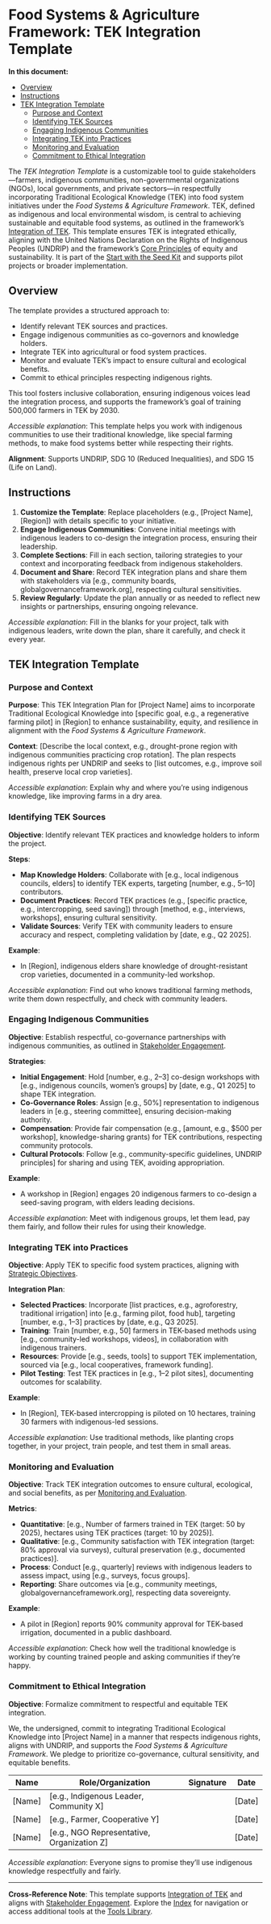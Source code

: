 

# Food Systems & Agriculture Framework: TEK Integration Template

**In this document:**
- [Overview](#overview)
- [Instructions](#instructions)
- [TEK Integration Template](#tek-integration-template)
  - [Purpose and Context](#purpose-and-context)
  - [Identifying TEK Sources](#identifying-tek-sources)
  - [Engaging Indigenous Communities](#engaging-indigenous-communities)
  - [Integrating TEK into Practices](#integrating-tek-into-practices)
  - [Monitoring and Evaluation](#monitoring-and-evaluation)
  - [Commitment to Ethical Integration](#commitment-to-ethical-integration)

The *TEK Integration Template* is a customizable tool to guide stakeholders—farmers, indigenous communities, non-governmental organizations (NGOs), local governments, and private sectors—in respectfully incorporating Traditional Ecological Knowledge (TEK) into food system initiatives under the *Food Systems & Agriculture Framework*. TEK, defined as indigenous and local environmental wisdom, is central to achieving sustainable and equitable food systems, as outlined in the framework’s [Integration of TEK](/frameworks/docs/implementation/food-systems#08-implementation-mechanisms). This template ensures TEK is integrated ethically, aligning with the United Nations Declaration on the Rights of Indigenous Peoples (UNDRIP) and the framework’s [Core Principles](/frameworks/docs/implementation/food-systems#06-core-principles) of equity and sustainability. It is part of the [Start with the Seed Kit](/frameworks/tools/food-systems/seed-kit-en.zip) and supports pilot projects or broader implementation.

## Overview
The template provides a structured approach to:
- Identify relevant TEK sources and practices.
- Engage indigenous communities as co-governors and knowledge holders.
- Integrate TEK into agricultural or food system practices.
- Monitor and evaluate TEK’s impact to ensure cultural and ecological benefits.
- Commit to ethical principles respecting indigenous rights.

This tool fosters inclusive collaboration, ensuring indigenous voices lead the integration process, and supports the framework’s goal of training 500,000 farmers in TEK by 2030.

*Accessible explanation*: This template helps you work with indigenous communities to use their traditional knowledge, like special farming methods, to make food systems better while respecting their rights.

**Alignment**: Supports UNDRIP, SDG 10 (Reduced Inequalities), and SDG 15 (Life on Land).

## Instructions
1. **Customize the Template**: Replace placeholders (e.g., [Project Name], [Region]) with details specific to your initiative.
2. **Engage Indigenous Communities**: Convene initial meetings with indigenous leaders to co-design the integration process, ensuring their leadership.
3. **Complete Sections**: Fill in each section, tailoring strategies to your context and incorporating feedback from indigenous stakeholders.
4. **Document and Share**: Record TEK integration plans and share them with stakeholders via [e.g., community boards, globalgovernanceframework.org], respecting cultural sensitivities.
5. **Review Regularly**: Update the plan annually or as needed to reflect new insights or partnerships, ensuring ongoing relevance.

*Accessible explanation*: Fill in the blanks for your project, talk with indigenous leaders, write down the plan, share it carefully, and check it every year.

## TEK Integration Template
### Purpose and Context
**Purpose**: This TEK Integration Plan for [Project Name] aims to incorporate Traditional Ecological Knowledge into [specific goal, e.g., a regenerative farming pilot] in [Region] to enhance sustainability, equity, and resilience in alignment with the *Food Systems & Agriculture Framework*.

**Context**: [Describe the local context, e.g., drought-prone region with indigenous communities practicing crop rotation]. The plan respects indigenous rights per UNDRIP and seeks to [list outcomes, e.g., improve soil health, preserve local crop varieties].

*Accessible explanation*: Explain why and where you’re using indigenous knowledge, like improving farms in a dry area.

### Identifying TEK Sources
**Objective**: Identify relevant TEK practices and knowledge holders to inform the project.

**Steps**:
- **Map Knowledge Holders**: Collaborate with [e.g., local indigenous councils, elders] to identify TEK experts, targeting [number, e.g., 5–10] contributors.
- **Document Practices**: Record TEK practices (e.g., [specific practice, e.g., intercropping, seed saving]) through [method, e.g., interviews, workshops], ensuring cultural sensitivity.
- **Validate Sources**: Verify TEK with community leaders to ensure accuracy and respect, completing validation by [date, e.g., Q2 2025].

**Example**:
- In [Region], indigenous elders share knowledge of drought-resistant crop varieties, documented in a community-led workshop.

*Accessible explanation*: Find out who knows traditional farming methods, write them down respectfully, and check with community leaders.

### Engaging Indigenous Communities
**Objective**: Establish respectful, co-governance partnerships with indigenous communities, as outlined in [Stakeholder Engagement](/frameworks/docs/implementation/food-systems#05-stakeholder-engagement).

**Strategies**:
- **Initial Engagement**: Hold [number, e.g., 2–3] co-design workshops with [e.g., indigenous councils, women’s groups] by [date, e.g., Q1 2025] to shape TEK integration.
- **Co-Governance Roles**: Assign [e.g., 50%] representation to indigenous leaders in [e.g., steering committee], ensuring decision-making authority.
- **Compensation**: Provide fair compensation (e.g., [amount, e.g., $500 per workshop], knowledge-sharing grants) for TEK contributions, respecting community protocols.
- **Cultural Protocols**: Follow [e.g., community-specific guidelines, UNDRIP principles] for sharing and using TEK, avoiding appropriation.

**Example**:
- A workshop in [Region] engages 20 indigenous farmers to co-design a seed-saving program, with elders leading decisions.

*Accessible explanation*: Meet with indigenous groups, let them lead, pay them fairly, and follow their rules for using their knowledge.

### Integrating TEK into Practices
**Objective**: Apply TEK to specific food system practices, aligning with [Strategic Objectives](/frameworks/docs/implementation/food-systems#07-strategic-objectives).

**Integration Plan**:
- **Selected Practices**: Incorporate [list practices, e.g., agroforestry, traditional irrigation] into [e.g., farming pilot, food hub], targeting [number, e.g., 1–3] practices by [date, e.g., Q3 2025].
- **Training**: Train [number, e.g., 50] farmers in TEK-based methods using [e.g., community-led workshops, videos], in collaboration with indigenous trainers.
- **Resources**: Provide [e.g., seeds, tools] to support TEK implementation, sourced via [e.g., local cooperatives, framework funding].
- **Pilot Testing**: Test TEK practices in [e.g., 1–2 pilot sites], documenting outcomes for scalability.

**Example**:
- In [Region], TEK-based intercropping is piloted on 10 hectares, training 30 farmers with indigenous-led sessions.

*Accessible explanation*: Use traditional methods, like planting crops together, in your project, train people, and test them in small areas.

### Monitoring and Evaluation
**Objective**: Track TEK integration outcomes to ensure cultural, ecological, and social benefits, as per [Monitoring and Evaluation](/frameworks/docs/implementation/food-systems#08-implementation-mechanisms).

**Metrics**:
- **Quantitative**: [e.g., Number of farmers trained in TEK (target: 50 by 2025), hectares using TEK practices (target: 10 by 2025)].
- **Qualitative**: [e.g., Community satisfaction with TEK integration (target: 80% approval via surveys), cultural preservation (e.g., documented practices)].
- **Process**: Conduct [e.g., quarterly] reviews with indigenous leaders to assess impact, using [e.g., surveys, focus groups].
- **Reporting**: Share outcomes via [e.g., community meetings, globalgovernanceframework.org], respecting data sovereignty.

**Example**:
- A pilot in [Region] reports 90% community approval for TEK-based irrigation, documented in a public dashboard.

*Accessible explanation*: Check how well the traditional knowledge is working by counting trained people and asking communities if they’re happy.

### Commitment to Ethical Integration
**Objective**: Formalize commitment to respectful and equitable TEK integration.

We, the undersigned, commit to integrating Traditional Ecological Knowledge into [Project Name] in a manner that respects indigenous rights, aligns with UNDRIP, and supports the *Food Systems & Agriculture Framework*. We pledge to prioritize co-governance, cultural sensitivity, and equitable benefits.

| Name | Role/Organization | Signature | Date |
|------|-------------------|-----------|------|
| [Name] | [e.g., Indigenous Leader, Community X] | | [Date] |
| [Name] | [e.g., Farmer, Cooperative Y] | | [Date] |
| [Name] | [e.g., NGO Representative, Organization Z] | | [Date] |

*Accessible explanation*: Everyone signs to promise they’ll use indigenous knowledge respectfully and fairly.

---

**Cross-Reference Note**: This template supports [Integration of TEK](/frameworks/docs/implementation/food-systems#08-implementation-mechanisms) and aligns with [Stakeholder Engagement](/frameworks/docs/implementation/food-systems#05-stakeholder-engagement). Explore the [Index](/frameworks/docs/implementation/food-systems) for navigation or access additional tools at the [Tools Library](/frameworks/tools/food-systems).